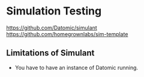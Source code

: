 # Simulation Testing

https://github.com/Datomic/simulant
https://github.com/homegrownlabs/sim-template

## Limitations of Simulant

* You have to have an instance of Datomic running.
